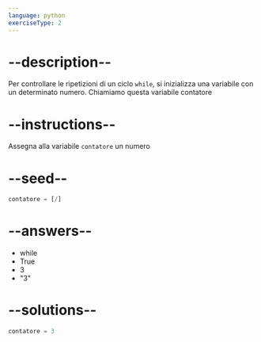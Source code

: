 ```yaml
---
language: python
exerciseType: 2
---
```


# --description--

Per controllare le ripetizioni di un ciclo `while`, si inizializza una variabile con un determinato numero.
Chiamiamo questa variabile contatore

# --instructions--

Assegna alla variabile `contatore` un numero

# --seed--

```python
contatore = [/]
```

# --answers--

- while
- True
- 3
- "3"

# --solutions--

```python
contatore = 3
```
